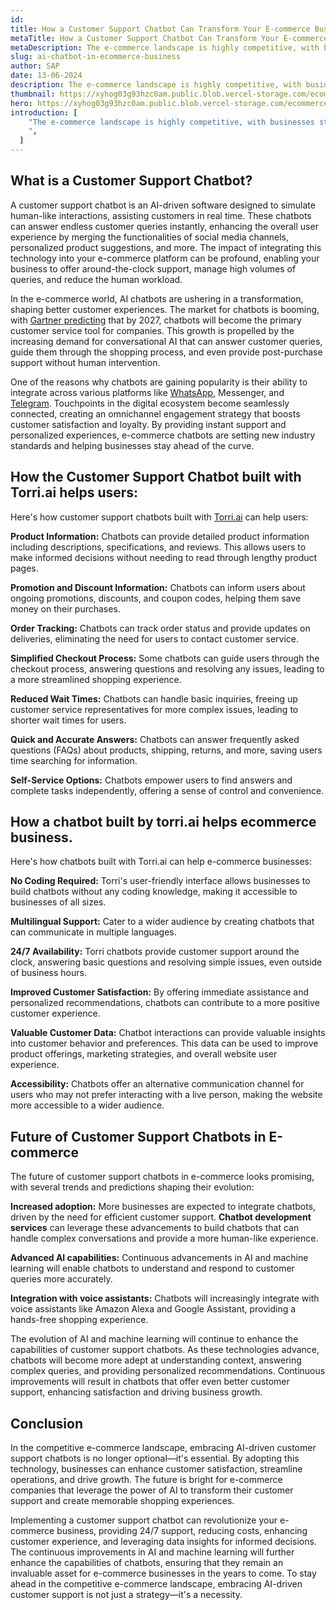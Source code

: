 ```yaml
---
id:
title: How a Customer Support Chatbot Can Transform Your E-commerce Business
metaTitle: How a Customer Support Chatbot Can Transform Your E-commerce Business
metaDescription: The e-commerce landscape is highly competitive, with businesses striving to deliver seamless and efficient customer experiences.
slug: ai-chatbot-in-ecommerce-business
author: SAP
date: 13-06-2024
description: The e-commerce landscape is highly competitive, with businesses striving to deliver seamless and efficient customer experiences.
thumbnail: https://xyhog03g93hzc0am.public.blob.vercel-storage.com/ecommerce-chatbot-thumb-CsPRGdpeKlwd8sRZzs96ulGXzu9h5Z.png
hero: https://xyhog03g93hzc0am.public.blob.vercel-storage.com/ecommerce-chatbot-hero-6e2y45bV9MBgbbCqFCEbMu0zXwTFyj.png
introduction: [
    "The e-commerce landscape is highly competitive, with businesses striving to deliver seamless and efficient customer experiences. In this digital age, adopting artificial intelligence (AI) tools like customer support chatbots can revolutionize how your e-commerce business interacts with customers. This comprehensive blog post explores the transformative potential of customer support chatbots, detailing their benefits, real-world applications, and future trends in the e-commerce industry.
    ",
  ]
---
```


## What is a Customer Support Chatbot?

A customer support chatbot is an AI-driven software designed to simulate human-like interactions, assisting customers in real time. These chatbots can answer endless customer queries instantly, enhancing the overall user experience by merging the functionalities of social media channels, personalized product suggestions, and more. The impact of integrating this technology into your e-commerce platform can be profound, enabling your business to offer around-the-clock support, manage high volumes of queries, and reduce the human workload.

In the e-commerce world, AI chatbots are ushering in a transformation, shaping better customer experiences. The market for chatbots is booming, with [Gartner predicting](https://www.gartner.com/en/newsroom/press-releases/2022-07-27-gartner-predicts-chatbots-will-become-a-primary-customer-service-channel-within-five-years) that by 2027, chatbots will become the primary customer service tool for companies. This growth is propelled by the increasing demand for conversational AI that can answer customer queries, guide them through the shopping process, and even provide post-purchase support without human intervention.

One of the reasons why chatbots are gaining popularity is their ability to integrate across various platforms like [WhatsApp](https://www.whatsapp.com/), Messenger, and [Telegram](https://telegram.org/). Touchpoints in the digital ecosystem become seamlessly connected, creating an omnichannel engagement strategy that boosts customer satisfaction and loyalty. By providing instant support and personalized experiences, e-commerce chatbots are setting new industry standards and helping businesses stay ahead of the curve.

## How the Customer Support Chatbot built with Torri.ai helps users:

Here's how customer support chatbots built with [Torri.ai](http://torri.ai) can help users:

**Product Information:** Chatbots can provide detailed product information including descriptions, specifications, and reviews. This allows users to make informed decisions without needing to read through lengthy product pages.

**Promotion and Discount Information:** Chatbots can inform users about ongoing promotions, discounts, and coupon codes, helping them save money on their purchases.

**Order Tracking:** Chatbots can track order status and provide updates on deliveries, eliminating the need for users to contact customer service.

**Simplified Checkout Process:** Some chatbots can guide users through the checkout process, answering questions and resolving any issues, leading to a more streamlined shopping experience.

**Reduced Wait Times:** Chatbots can handle basic inquiries, freeing up customer service representatives for more complex issues, leading to shorter wait times for users.

**Quick and Accurate Answers:** Chatbots can answer frequently asked questions (FAQs) about products, shipping, returns, and more, saving users time searching for information.

**Self-Service Options:** Chatbots empower users to find answers and complete tasks independently, offering a sense of control and convenience.

## How a chatbot built by torri.ai helps ecommerce business.

Here's how chatbots built with Torri.ai can help e-commerce businesses:

**No Coding Required:** Torri's user-friendly interface allows businesses to build chatbots without any coding knowledge, making it accessible to businesses of all sizes.

**Multilingual Support:** Cater to a wider audience by creating chatbots that can communicate in multiple languages.

**24/7 Availability:** Torri chatbots provide customer support around the clock, answering basic questions and resolving simple issues, even outside of business hours.

**Improved Customer Satisfaction:** By offering immediate assistance and personalized recommendations, chatbots can contribute to a more positive customer experience.

**Valuable Customer Data:** Chatbot interactions can provide valuable insights into customer behavior and preferences. This data can be used to improve product offerings, marketing strategies, and overall website user experience.

**Accessibility:** Chatbots offer an alternative communication channel for users who may not prefer interacting with a live person, making the website more accessible to a wider audience.

## Future of Customer Support Chatbots in E-commerce

The future of customer support chatbots in e-commerce looks promising, with several trends and predictions shaping their evolution:

**Increased adoption:** More businesses are expected to integrate chatbots, driven by the need for efficient customer support. **Chatbot development services** can leverage these advancements to build chatbots that can handle complex conversations and provide a more human-like experience.

**Advanced AI capabilities:** Continuous advancements in AI and machine learning will enable chatbots to understand and respond to customer queries more accurately.

**Integration with voice assistants:** Chatbots will increasingly integrate with voice assistants like Amazon Alexa and Google Assistant, providing a hands-free shopping experience.

The evolution of AI and machine learning will continue to enhance the capabilities of customer support chatbots. As these technologies advance, chatbots will become more adept at understanding context, answering complex queries, and providing personalized recommendations. Continuous improvements will result in chatbots that offer even better customer support, enhancing satisfaction and driving business growth.

## Conclusion

In the competitive e-commerce landscape, embracing AI-driven customer support chatbots is no longer optional—it's essential. By adopting this technology, businesses can enhance customer satisfaction, streamline operations, and drive growth. The future is bright for e-commerce companies that leverage the power of AI to transform their customer support and create memorable shopping experiences.

Implementing a customer support chatbot can revolutionize your e-commerce business, providing 24/7 support, reducing costs, enhancing customer experience, and leveraging data insights for informed decisions. The continuous improvements in AI and machine learning will further enhance the capabilities of chatbots, ensuring that they remain an invaluable asset for e-commerce businesses in the years to come. To stay ahead in the competitive e-commerce landscape, embracing AI-driven customer support is not just a strategy—it's a necessity.

